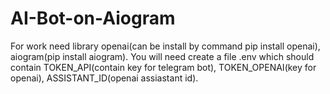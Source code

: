 # AI-Bot-on-Aiogram
For work need library openai(can be install by command pip install openai), aiogram(pip install aiogram). You will need create a file .env which should contain TOKEN_API(contain key for telegram bot), TOKEN_OPENAI(key for openai), ASSISTANT_ID(openai assiastant id).